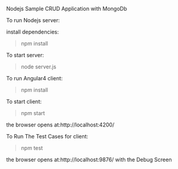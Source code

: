 Nodejs Sample CRUD Application with MongoDb

To run Nodejs server:

install dependencies:
>npm install

To start server:
>node server.js

To run Angular4 client:

>npm install 

To start client:
>npm start

the browser opens at:http://localhost:4200/

To Run The Test Cases for client:
>npm test

the browser opens at:http://localhost:9876/ with the Debug Screen